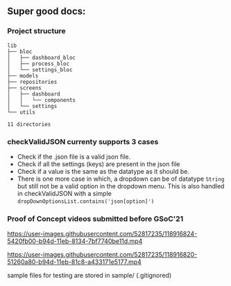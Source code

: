 ## Super good docs:

### Project structure
```
lib
├── bloc
│   ├── dashboard_bloc
│   ├── process_bloc
│   └── settings_bloc
├── models
├── repositories
├── screens
│   ├── dashboard
│   │   └── components
│   └── settings
└── utils

11 directories

```
### checkValidJSON currenty supports 3 cases

- Check if the .json file is a valid json file.
- Check if all the settings (keys) are present in the json file
- Check if a value is the same as the datatype as it should be.
- There is one more case in which, a dropdown can be of datatype `String` but still not be a valid option in the dropdown menu. This is also handled in checkValidJSON with a simple `dropDownOptionsList.contains('json[option]')`

### Proof of Concept videos submitted before GSoC'21

https://user-images.githubusercontent.com/52817235/118916824-5420fb00-b94d-11eb-8134-7bf7740be11d.mp4

https://user-images.githubusercontent.com/52817235/118916820-51260a80-b94d-11eb-81c8-a433171e5177.mp4

sample files for testing are stored in sample/ (.gitignored)
